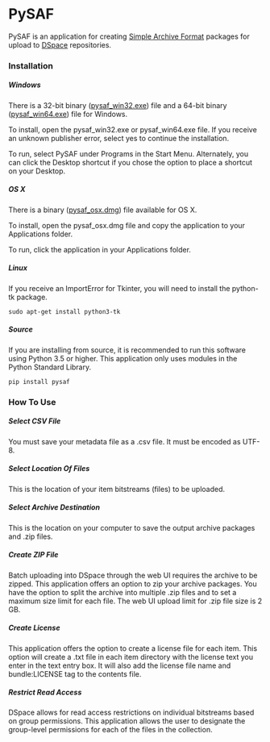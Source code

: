 # PySAF
PySAF is an application for creating [Simple Archive Format](https://wiki.duraspace.org/display/DSDOC5x/Importing+and+Exporting+Items+via+Simple+Archive+Format#ImportingandExportingItemsviaSimpleArchiveFormat-DSpaceSimpleArchiveFormat) packages for upload to [DSpace](http://dspace.org/) repositories.

### Installation

##### Windows

There is a 32-bit binary ([pysaf_win32.exe](https://texastechuniversity-my.sharepoint.com/personal/christopher_starcher_ttu_edu/_layouts/15/guestaccess.aspx?guestaccesstoken=X4NmVO1P3sr904I8r0t4KGr4gYdPydyxmAhf1mkMM5o%3d&docid=008444389445241b69e32d3a2fbfc37bc)) file and a 64-bit binary ([pysaf_win64.exe](https://texastechuniversity-my.sharepoint.com/personal/christopher_starcher_ttu_edu/_layouts/15/guestaccess.aspx?guestaccesstoken=8YTPBhFVvqva%2bDVlJ3mFic6g11L3DNsHpkEGh%2bphf68%3d&docid=04a07ab040e8f44b88a5a16ce4d9dd280)) file for Windows.

To install, open the pysaf_win32.exe or pysaf_win64.exe file. If you receive an unknown publisher error, select yes to continue the installation.

To run, select PySAF under Programs in the Start Menu. Alternately, you can click the Desktop shortcut if you chose the option to place a shortcut on your Desktop.

##### OS X

There is a binary ([pysaf_osx.dmg](https://texastechuniversity-my.sharepoint.com/personal/christopher_starcher_ttu_edu/_layouts/15/guestaccess.aspx?guestaccesstoken=xtCahOezLbJP0JZxz29EsjrqzPsAXCpYsIkzPJfSnsM%3d&docid=0d8680d6eef3d4f519b3e1081b7fd7cd2)) file available for OS X.

To install, open the pysaf_osx.dmg file and copy the application to your Applications folder.

To run, click the application in your Applications folder.

##### Linux

If you receive an ImportError for Tkinter, you will need to install the python-tk package.

```
sudo apt-get install python3-tk
```

##### Source

If you are installing from source, it is recommended to run this software using Python 3.5 or higher. This application only uses modules in the Python Standard Library.

```
pip install pysaf
```

### How To Use

##### Select CSV File

You must save your metadata file as a .csv file. It must be encoded as UTF-8.

##### Select Location Of Files

This is the location of your item bitstreams (files) to be uploaded.

##### Select Archive Destination

This is the location on your computer to save the output archive packages and .zip files.

##### Create ZIP File

Batch uploading into DSpace through the web UI requires the archive to be zipped. This application offers an option to zip your archive packages. You have the option to split the archive into multiple .zip files and to set a maximum size limit for each file. The web UI upload limit for .zip file size is 2 GB.

##### Create License

This application offers the option to create a license file for each item. This option will create a .txt file in each item directory with the license text you enter in the text entry box. It will also add the license file name and bundle:LICENSE tag to the contents file.

##### Restrict Read Access

DSpace allows for read access restrictions on individual bitstreams based on group permissions. This application allows the user to designate the group-level permissions for each of the files in the collection.
